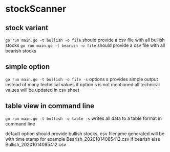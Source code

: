 # stockScanner

## stock variant
`go run main.go -t bullish -o file` should provide a csv file with all bullish stocks
`go run main.go -t bearish -o file` should provide a csv file with all bearish stocks

## simple option
`go run main.go -t bullish -o file -s` options s provides simple output instead of many technical values
if option s is not mentioned all technical values will be updated in csv sheet
 
 ## table view in command line
 `go run main.go -t bullish -o table -s` writes all data to a table format in command line

default option should provide bullish stocks, csv filename generated will be with time stamp for
example Bearish_20201014085412.csv if bearish else Bullish_20201014085412.csv
